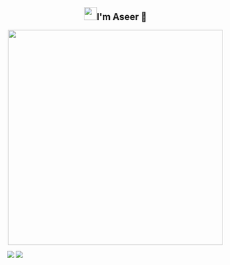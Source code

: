 <div align="center">
    <h2><img width=30px src="https://user-images.githubusercontent.com/74038190/214644152-52f47eb3-5e31-4f47-8758-05c9468d5596.gif">I'm Aseer 🧒</h2> <img width=500px src="https://user-images.githubusercontent.com/74038190/229223263-cf2e4b07-2615-4f87-9c38-e37600f8381a.gif">
</div>




<!-- <p>I have insatiable desire to learn and constantly evolve as a software developer. With a dedication to write elegant, efficient, and maintainable code, I strive for excellence in everything I do. Solving real-world problems and paying attention to detail is my specialty</p>
<span>💡 Experience: I have worked in fast-paced startup environments, gaining valuable knowledge and skills.</span><br>
<span>💪 Learning Mindset: I always have a thirst for knowledge and keep up with the latest technologies and industry trends.</span><br>
<span>🔧 Coding Standards: I follow established coding guidelines to write clean, efficient, and easy-to-maintain code.</span><br>
<span>🔎 Problem Solver: I enjoy solving real-world problems and have a talent for tackling complex challenges.</span><br>
<span>🔍 Attention to Detail: I pay close attention to every detail to ensure high-quality project execution.</span><br>
<span>🚀 Technical Challenges: I actively seek out and embrace technical challenges as opportunities for personal and professional growth.</span><br><br>

<h2>Skills and expertise:</h2>
<ul>
  <li>
    <strong>Primary languages:</strong> JavaScript and TypeScript.
  </li>
  <li>
    <strong>Additional languages:</strong> Python, Go
  </li>
  <li>
    <strong>Markup languages:</strong> HTML, XML.
  </li>
</ul>
<h3>Frontend:</h3>
<ul>
  <li>
    Frameworks: Next.js, React.js, Vue.js
  </li>
  <li>
    State management: Redux Toolkit, Zustand.
  </li>
  <li>
    UI libraries: Styled Components, Material UI, Stitches, Ant Design, Radix (unstyled UI library), Tailwind, Less.js, Sass, Stitches.
  </li>
  <li>
    Build tools: Vite, Webpack, Turbopack
  </li>
</ul>
<h3>Backend:</h3>
<ul>
  <li>
    Node.js frameworks: Express, Nest.js with REST API development.
  </li>
  <li>
    Python frameworks: Django, Flask.
  </li>
  <li>
    Database: PostgreSQL, MongoDB, Firebase (BaaS).
  </li>
  <li>
    ODM/ORM: Prisma, TypeORM, Mongoose, Sequelize.
  </li>
  <li>
    Real-time Communication: Socket.io.
  </li>
  <li>
    GraphQL integration: Apollo Server
  </li>
  <li>
    Web Scraping: Puppeteer
  </li>
  <li>
   Authentication: JWT, Passport.js
  </li>
</ul>
<h3>Mobile Development:</h3>
<ul>
  <li>
    Frameworks: Expo/React Native, Flutter
  </li>
  <li>
    IDE: Android Studio.
  </li>
</ul>
<h3>DevOps:</h3>
<ul>
  <li>
    Containerization: Docker.
  </li>
  <li>
    Deployment: Render, Heroku, Cpanel.
  </li>
</ul>
<h3>Design Patterns:</h3>
<ul>
  <li>
    Model-View-Controller (MVC)
  </li>
  <li>
    Separation of concerns
  </li>
  <li>
    DRY (Don't Repeat Yourself)
  </li>
  <li>
    Facade
  </li>
</ul>
<h3>Location:</h3>
<ul>
  <li>
    Dhaka, Bangladesh
  </li>
</ul>
<h3>Contact:</h3>
<ul>
  <li>
    <a href="mailto:aseeralfaisal@gmail.com">aseeralfaisal@gmail.com</a>
  </li>
</ul>
<h3>Collaboration:</h3>
<ul>
  <li>
    Open to collaborating on interesting projects
  </li>
</ul>
<br><br> -->
<a href=""><img src="https://github-readme-stats-git-masterrstaa-rickstaa.vercel.app/api/top-langs/?username=aseeralfaisal&theme=algolia&show_icons=true&hide_border=true"></a>
<a href="http://www.github.com/aseeralfaisal"><img src="https://github-readme-streak-stats.herokuapp.com/?user=aseeralfaisal&stroke=ffffff&background=181824&ring=6366f1&fire=6366f1&currStreakNum=ffffff&currStreakLabel=6366f1&sideNums=ffffff&sideLabels=ffffff&dates=ffffff&hide_border=true" /></a>
